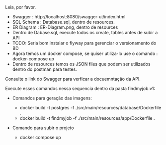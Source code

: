Leia, por favor.

- Swagger : http://localhost:8080/swagger-ui/index.html
- SQL Schema : Database.sql, dentro de resources.
- ER Diagram : ER-Diagram.png, dentro de resources
- Dentro de Dabase.sql, execute todos os create, tables antes de subir a API
- TODO: Seria bom instalar o flyway para gerenciar o versionamento do BD
- Agora temos um docker compose, se quiser utiliza-lo use o comando : docker-compose up
- Dentro de resources temos os JSON files que podem ser utilizados dentro do postman para testes.

Consulte o link do Swagger para verficar a docuemntação da API.

Execute esses comandos nessa sequencia dentro da pasta findmyjob.v1:

- Comandos para geração das imagens: 
    - docker build -t postgres -f ./src/main/resources/database/Dockerfile .
    - docker build -t findmyjob -f ./src/main/resources/app/Dockerfile .

- Comando para subir o projeto
    - docker compose up